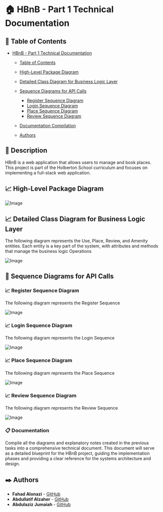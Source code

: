 # :house: HBnB - Part 1 Technical Documentation

## :pencil: Table of Contents
- [HBnB - Part 1 Technical Documentation](#hbnb---part-1)
  - [Table of Contents](#table-of-contents)
  - [High-Level Package Diagram](#High-Level-Package-Diagram)
  - [Detailed Class Diagram for Business Logic Layer](#Detailed-Class-Diagram-for-Business-Logic-Layer)
  - [Sequence Diagrams for API Calls](#Sequence-Diagrams-for-API-Calls)
	- [Register Sequence Diagram](#Register-Sequence-Diagram)
	- [Login Sequence Diagram](#Login-Sequence-Diagram)
	- [Place Sequence Diagram](#Place-Sequence-Diagram)
	- [Review Sequence Diagram](#Review-Sequence-Diagram)

  - [Documentation Compilation](#documentation)
  - [Authors](#authors)

## :notebook_with_decorative_cover: Description
HBnB is a web application that allows users to manage and book places. This project is part of the Holberton School curriculum and focuses on implementing a full-stack web application.

## :chart_with_upwards_trend: High-Level Package Diagram

![Image](https://github.com/user-attachments/assets/643d2d71-8ecc-4fb8-840c-8d6c880099fc)

## :chart_with_upwards_trend: Detailed Class Diagram for Business Logic Layer
The following diagram represents the Use, Place, Review, and Amenity entities. Each entity is a key part of the system, with attributes and methods that manage the business logic Operations

![Image](https://github.com/user-attachments/assets/3714b354-cf7c-495b-bfef-b84d3ed2936b)


## :barber: Sequence Diagrams for API Calls

### :chart_with_upwards_trend: Register Sequence Diagram

The following diagram represents the Register Sequence

![Image](https://github.com/user-attachments/assets/1fd5c3b7-9cf5-489e-ba98-cb7f7156d052)

### :chart_with_upwards_trend: Login Sequence Diagram

The following diagram represents the Login Sequence

![Image](https://github.com/user-attachments/assets/55030e5e-a733-4dd8-a54c-8c5d7a3aac61)

### :chart_with_upwards_trend: Place Sequence Diagram

The following diagram represents the Place Sequence

![Image](https://github.com/user-attachments/assets/1356bec0-f1cc-4337-ba57-88222a901712)

### :chart_with_upwards_trend: Review Sequence Diagram

The following diagram represents the Review Sequence

![Image](https://github.com/user-attachments/assets/ee536dd5-9ce3-449e-961b-518aa1bf03de)

### :clipboard: Documentation
Compile all the diagrams and explanatory notes created in the previous tasks into a comprehensive technical document. This document will serve as a detailed blueprint for the HBnB project, guiding the implementation phases and providing a clear reference for the systems architecture and design.


## :black_nib: Authors
- **Fahad Alonazi** - [GitHub](https://github.com/Froot1)
- **Abdullatif Alzaher** - [GitHub](https://github.com/)
- **Abdulaziz Jumaiah** - [GitHub](https://github.com/)
